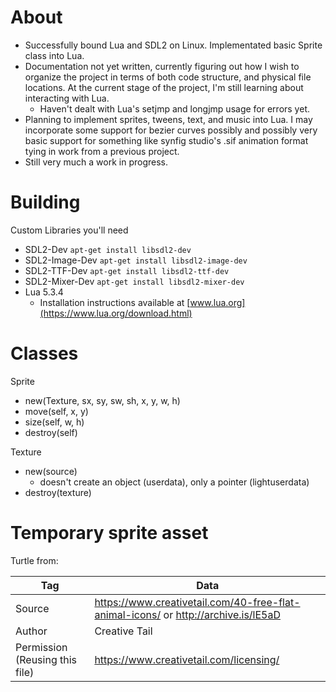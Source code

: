 
# About

- Successfully bound Lua and SDL2 on Linux.
Implementated basic Sprite class into Lua.
- Documentation not yet written, currently figuring out how I wish to organize the project in terms of both code structure, and physical file locations. At the current stage of the project, I'm still learning about interacting with Lua.
  - Haven't dealt with Lua's setjmp and longjmp usage for errors yet.
- Planning to implement sprites, tweens, text, and music into Lua. I may incorporate some support for bezier curves possibly and possibly very basic support for something like synfig studio's .sif animation format tying in work from a previous project.
- Still very much a work in progress.

# Building

Custom Libraries you'll need
- SDL2-Dev `apt-get install libsdl2-dev`
- SDL2-Image-Dev `apt-get install libsdl2-image-dev`
- SDL2-TTF-Dev `apt-get install libsdl2-ttf-dev`
- SDL2-Mixer-Dev `apt-get install libsdl2-mixer-dev`
- Lua 5.3.4
  - Installation instructions available at [www.lua.org](https://www.lua.org/download.html)

# Classes

Sprite
- new(Texture, sx, sy, sw, sh, x, y, w, h)
- move(self, x, y)
- size(self, w, h)
- destroy(self)

Texture
- new(source)
  - doesn't create an object (userdata), only a pointer (lightuserdata)
- destroy(texture)

# Temporary sprite asset

Turtle from:

| Tag | Data |
|---|---|
| Source | https://www.creativetail.com/40-free-flat-animal-icons/ or http://archive.is/lE5aD |
| Author | Creative Tail |
| Permission (Reusing this file) | https://www.creativetail.com/licensing/ |
